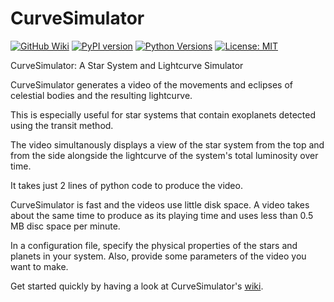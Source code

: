 # CurveSimulator
[![GitHub Wiki](https://img.shields.io/badge/docs-Wiki-red)](https://github.com/lichtgestalter/curvesimulator/wiki)
[![PyPI version](https://badge.fury.io/py/curvesimulator.svg)](https://badge.fury.io/py/curvesimulator)
[![Python Versions](https://img.shields.io/pypi/pyversions/curvesimulator.svg)](https://pypi.org/project/curvesimulator/)
[![License: MIT](https://img.shields.io/badge/License-MIT-yellow.svg)](https://opensource.org/licenses/MIT)

CurveSimulator: A Star System and Lightcurve Simulator

CurveSimulator generates a video of the movements and eclipses of celestial bodies and the 
resulting lightcurve.

This is especially useful for star systems that contain exoplanets detected using the transit method.

The video simultanously displays a view of the star system from the top and from the side alongside
the lightcurve of the system's total luminosity over time.

It takes just 2 lines of python code to produce the video.

CurveSimulator is fast and the videos use little disk space. A video takes about the same time 
to produce as its playing time and uses less than 0.5 MB disc space per minute.

In a configuration file, specify the physical properties of the stars and planets in your system. 
Also, provide some parameters of the video you want to make.

Get started quickly by having a look at CurveSimulator's 
[wiki](https://github.com/lichtgestalter/curvesimulator/wiki).

